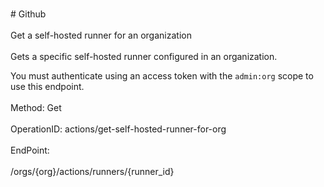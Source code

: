 <br>#     Github</br>
<br>Get a self-hosted runner for an organization</br>
<br>Gets a specific self-hosted runner configured in an organization.

You must authenticate using an access token with the `admin:org` scope to use this endpoint.</br>
<br>Method: Get</br>
<br>OperationID: actions/get-self-hosted-runner-for-org</br>
<br>EndPoint:</br>
<br>/orgs/{org}/actions/runners/{runner_id}</br>
